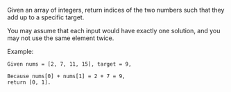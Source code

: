 Given an array of integers, return indices of the two numbers such that they add up to a specific target.

You may assume that each input would have  exactly  one solution, and you may not use the  same  element twice.

Example:
```
Given nums = [2, 7, 11, 15], target = 9,

Because nums[0] + nums[1] = 2 + 7 = 9,
return [0, 1].
```
